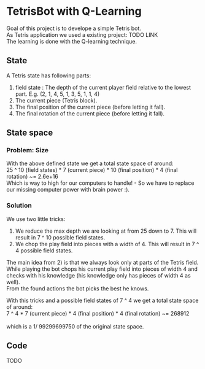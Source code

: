 # TetrisBot with Q-Learning
<p>
Goal of this project is to develope a simple Tetris bot.<br>
As Tetris application we used a existing project: TODO LINK<br>
The learning is done with the Q-learning technique.
</p>
<h2>State</h2>
<p>
A Tetris state has following parts:
<ol>
<li>field state : The depth of the current player field relative to the lowest part. E.g. (2, 1, 4, 5, 1, 3, 5, 1, 1, 4)
<li>The current piece (Tetris block).
<li>The final position of the current piece (before letting it fall).
<li>The final rotation of the current piece (before letting it fall).
</ol>
</p>
<h2>State space</h2>
<h3>Problem: Size</h3>
<p>
With the above defined state we get a total state space of around:<br>
25 ^ 10 (field states) * 7 (current piece) * 10 (final position) * 4 (final rotation) ~= 2.6e+16<br>
Which is way to high for our computers to handle! - So we have to replace our missing computer power with brain power :).<br>
<h3>Solution</h3>
We use two little tricks:
<ol>
<li>We reduce the max depth we are looking at from 25 down to 7. This will result in 7 ^ 10 possible field states.
<li>We chop the play field into pieces with a width of 4. This will result in 7 ^ 4 possible field states.
</ol>
The main idea from 2) is that we always look only at parts of the Tetris field.<br>
While playing the bot chops his current play field into pieces of width 4 and checks with his knowledge (his knowledge only has pieces of width 4 as well).<br>
From the found actions the bot picks the best he knows.

With this tricks and a possible field states of 7 ^ 4 we get a total state space of around:<br>
7 ^ 4 * 7 (current piece) * 4 (final position) * 4 (final rotation) ~= 268912<br>
<br>
which is a 1/ 99299699750 of the original state space. 
</p>
<h2>Code</h2>
<p>
TODO
</p>

